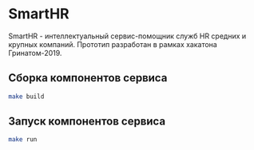# SmartHR
SmartHR - интеллектуальный сервис-помощник служб HR средних и крупных компаний.
Прототип разработан в рамках хакатона Гринатом-2019.

## Сборка компонентов сервиса

```sh
make build
```

## Запуск компонентов сервиса
```sh
make run
```
